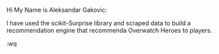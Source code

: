 Hi My Name is Aleksandar Gakovic:

I have used the scikit-Surprise library and scraped data to build a recommendation engine that recommenda Overwatch Heroes to players.


:wq

